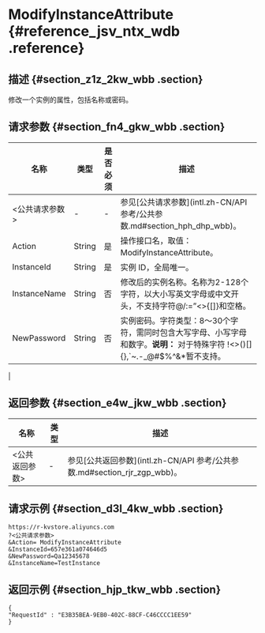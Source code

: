# ModifyInstanceAttribute {#reference_jsv_ntx_wdb .reference}

## 描述 {#section_z1z_2kw_wbb .section}

修改一个实例的属性，包括名称或密码。

## 请求参数 {#section_fn4_gkw_wbb .section}

|名称|类型|是否必须|描述|
|--|--|----|--|
|<公共请求参数\>|-|-|参见[公共请求参数](intl.zh-CN/API 参考/公共参数.md#section_hph_dhp_wbb)。|
|Action|String|是|操作接口名，取值：ModifyInstanceAttribute。|
|InstanceId|String|是|实例 ID，全局唯一。|
|InstanceName|String|否|修改后的实例名称。名称为2-128个字符，以大小写英文字母或中文开头，不支持字符@/:=”<\>\{\[\]\}和空格。|
|NewPassword|String|否|实例密码。字符类型：8～30个字符，需同时包含大写字母、小写字母和数字。**说明：** 对于特殊字符 !<\>\(\)\[\]\{\},\`~.-\_@\#$%^&\*暂不支持。

|

## 返回参数 {#section_e4w_jkw_wbb .section}

|名称|类型|描述|
|--|--|--|
|<公共返回参数\>|-|参见[公共返回参数](intl.zh-CN/API 参考/公共参数.md#section_rjr_zgp_wbb)。|

## 请求示例 {#section_d3l_4kw_wbb .section}

```
https://r-kvstore.aliyuncs.com
?<公共请求参数>
&Action= ModifyInstanceAttribute
&InstanceId=657e361a074646d5
&NewPassword=Qa12345678
&InstanceName=TestInstance
```

## 返回示例 {#section_hjp_tkw_wbb .section}

```
{
"RequestId" : "E3B35BEA-9EB0-402C-88CF-C46CCCC1EE59" 
}
```

